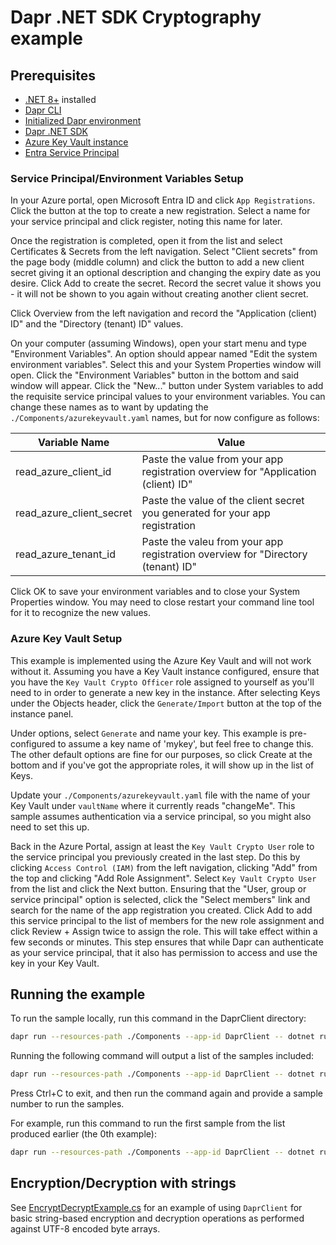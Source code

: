 # Dapr .NET SDK Cryptography example

## Prerequisites

- [.NET 8+](https://dotnet.microsoft.com/download) installed
- [Dapr CLI](https://docs.dapr.io/getting-started/install-dapr-cli)
- [Initialized Dapr environment](https://docs.dapr.io/getting-started/installation)
- [Dapr .NET SDK](https://docs.dapr.io/developing-applications/sdks/dotnet/)
- [Azure Key Vault instance](https://learn.microsoft.com/en-us/azure/key-vault/general/quick-create-portal)
- [Entra Service Principal](https://learn.microsoft.com/en-us/entra/identity-platform/quickstart-register-app)

### Service Principal/Environment Variables Setup
In your Azure portal, open Microsoft Entra ID and click `App Registrations`. Click the button at the top to create a new registration. Select a name for your service principal
and click register, noting this name for later.

Once the registration is completed, open it from the list and select Certificates & Secrets from the left navigation. Select "Client secrets" from the page body (middle column) 
and click the button to add a new client secret giving it an optional description and changing the expiry date as you desire. Click Add to create the secret. Record the secret 
value it shows you - it will not be shown to you again without creating another client secret.

Click Overview from the left navigation and record the "Application (client) ID" and the "Directory (tenant) ID" values.

On your computer (assuming Windows), open your start menu and type "Environment Variables". An option should appear named "Edit the system environment variables". Select this
and your System Properties window will open. Click the "Environment Variables" button in the bottom and said window will appear. Click the "New..." button under System variables 
to add the requisite service principal values to your environment variables. You can change these names as to want by updating the `./Components/azurekeyvault.yaml` names, but for now
configure as follows:

| Variable Name | Value |
|--|--|
| read_azure_client_id | Paste the value from your app registration overview for "Application (client) ID" |
| read_azure_client_secret | Paste the value of the client secret you generated for your app registration |
| read_azure_tenant_id | Paste the valeu from your app registration overview for "Directory (tenant) ID" |

Click OK to save your environment variables and to close your System Properties window. You may need to close restart your command line tool for it to recognize the new values.

### Azure Key Vault Setup

This example is implemented using the Azure Key Vault and will not work without it. Assuming you have a Key Vault instance configured, ensure that 
you have the `Key Vault Crypto Officer` role assigned to yourself as you'll need to in order to generate a new key in the instance. After selecting Keys
under the Objects header, click the `Generate/Import` button at the top of the instance panel.

Under options, select `Generate` and name your key. This example is pre-configured to assume a key name of 'mykey', but feel free to change this. The other default
options are fine for our purposes, so click Create at the bottom and if you've got the appropriate roles, it will show up in the list of Keys.

Update your `./Components/azurekeyvault.yaml` file with the name of your Key Vault under `vaultName` where it currently reads "changeMe". This sample assumes authentication
via a service principal, so you might also need to set this up.

Back in the Azure Portal, assign at least the `Key Vault Crypto User` role to the service principal you previously created in the last step. Do this by clicking 
`Access Control (IAM)` from the left navigation, clicking "Add" from the top and clicking "Add Role Assignment". Select `Key Vault Crypto User` from the list and click the Next
button. Ensuring that the "User, group or service principal" option is selected, click the "Select members" link and search for the name of the app registration you created. Click
Add to add this service principal to the list of members for the new role assignment and click Review + Assign twice to assign the role. This will take effect within a few seconds 
or minutes. This step ensures that while Dapr can authenticate as your service principal, that it also has permission to access and use the key in your Key Vault.

## Running the example

To run the sample locally, run this command in the DaprClient directory:

```sh
dapr run --resources-path ./Components --app-id DaprClient -- dotnet run <zero-indexed sample number>
```

Running the following command will output a list of the samples included:

```sh
dapr run --resources-path ./Components --app-id DaprClient -- dotnet run
```

Press Ctrl+C to exit, and then run the command again and provide a sample number to run the samples. 

For example, run this command to run the first sample from the list produced earlier (the 0th example):

```sh
dapr run --resources-path ./Components --app-id DaprClient -- dotnet run 0
```

## Encryption/Decryption with strings
See [EncryptDecryptExample.cs](./EncryptDecryptExample.cs) for an example of using `DaprClient` for basic string-based encryption and decryption operations as performed against UTF-8 encoded byte arrays.